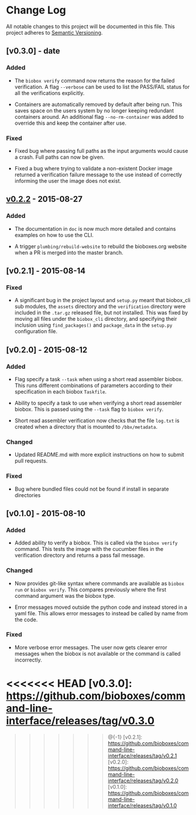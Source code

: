 # Change Log

All notable changes to this project will be documented in this file. This
project adheres to [Semantic Versioning](http://semver.org/).

## [v0.3.0] - date

### Added

  * The `biobox verify` command now returns the reason for the failed
    verification. A flag `--verbose` can be used to list the PASS/FAIL status
    for all the verifications explicitly.

  * Containers are automatically removed by default after being run. This saves
    space on the users system by no longer keeping redundant containers around.
    An additional flag `--no-rm-container` was added to override this and keep
    the container after use.

### Fixed

  * Fixed bug where passing full paths as the input arguments would cause a
    crash. Full paths can now be given.

  * Fixed a bug where trying to validate a non-existent Docker image returned a
    verification failure message to the use instead of correctly informing the
    user the image does not exist.

## [v0.2.2] - 2015-08-27

### Added

  * The documentation in `doc` is now much more detailed and contains examples
    on how to use the CLI.

  * A trigger `plumbing/rebuild-website` to rebuild the bioboxes.org website
    when a PR is merged into the master branch.

## [v0.2.1] - 2015-08-14

### Fixed

  * A significant bug in the project layout and `setup.py` meant that
    biobox_cli sub modules, the `assets` directory and the `verification`
    directory were included in the `.tar.gz` released file, but not installed.
    This was fixed by moving all files under the `biobox_cli` directory, and
    specifying their inclusion using `find_packages()` and `package_data` in
    the `setup.py` configuration file.

## [v0.2.0] - 2015-08-12

### Added

  * Flag specify a task `--task` when using a short read assembler biobox. This
    runs different combinations of parameters according to their specification
    in each biobox `Taskfile`.

  * Ability to specify a task to use when verifying a short read assembler
    biobox. This is passed using the `--task` flag to `biobox verify`.

  * Short read assembler verification now checks that the file `log.txt` is
    created when a directory that is mounted to `/bbx/metadata`.

### Changed

  * Updated README.md with more explicit instructions on how to submit pull
    requests.

### Fixed

  * Bug where bundled files could not be found if install in separate
    directories

## [v0.1.0] - 2015-08-10

### Added

  * Added ability to verify a biobox. This is called via the `biobox verify`
    command. This tests the image with the cucumber files in the verification
    directory and returns a pass fail message.

### Changed

  * Now provides git-like syntax where commands are available as `biobox run`
    or `biobox verify`. This compares previously where the first command
    argument was the biobox type.

  * Error messages moved outside the python code and instead stored in a yaml
    file. This allows error messages to instead be called by name from the
    code.

### Fixed

  * More verbose error messages. The user now gets clearer error messages when
    the biobox is not available or the command is called incorrectly.

<<<<<<< HEAD
[v0.3.0]: https://github.com/bioboxes/command-line-interface/releases/tag/v0.3.0
=======
[v0.2.2]: https://github.com/bioboxes/command-line-interface/releases/tag/v0.2.2
>>>>>>> @{-1}
[v0.2.1]: https://github.com/bioboxes/command-line-interface/releases/tag/v0.2.1
[v0.2.0]: https://github.com/bioboxes/command-line-interface/releases/tag/v0.2.0
[v0.1.0]: https://github.com/bioboxes/command-line-interface/releases/tag/v0.1.0
